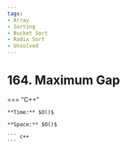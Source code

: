 ```yaml
---
tags:
- Array
- Sorting
- Bucket Sort
- Radix Sort
- Unsolved
---
```



# 164. Maximum Gap

=== "C++"

    **Time:** $O()$

    **Space:** $O()$

    ``` c++
    ```